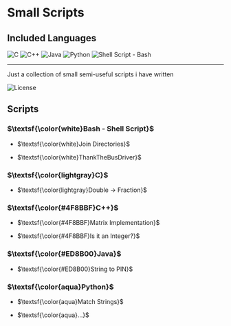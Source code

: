 # Small Scripts

## Included Languages

![C](https://img.shields.io/badge/C-gray?style=for-the-badge&logo=c&logoColor=white)
![C++](https://img.shields.io/badge/c++-%2300599C.svg?style=for-the-badge&logo=c%2B%2B&logoColor=white)
![Java](https://img.shields.io/badge/java-%23ED8B00.svg?style=for-the-badge&logo=openjdk&logoColor=white)
![Python](https://img.shields.io/badge/python-3670A0?style=for-the-badge&logo=python&logoColor=ffdd54)
![Shell Script - Bash](https://img.shields.io/badge/Shell_Script_(Bash)-black?style=for-the-badge&logo=gnu-bash&logoColor=white)

---

Just a collection of small semi-useful scripts i have written

![License](https://img.shields.io/badge/License-MIT-black?style=for-the-badge)

## Scripts

### $\textsf{\color{white}Bash - Shell Script}$

- $\textsf{\color{white}Join Directories}$

- $\textsf{\color{white}ThankTheBusDriver}$

### $\textsf{\color{lightgray}C}$

- $\textsf{\color{lightgray}Double → Fraction}$

### $\textsf{\color{#4F8BBF}C++}$

- $\textsf{\color{#4F8BBF}Matrix Implementation}$

- $\textsf{\color{#4F8BBF}Is it an Integer?}$

### $\textsf{\color{#ED8B00}Java}$

- $\textsf{\color{#ED8B00}String to PIN}$

### $\textsf{\color{aqua}Python}$

- $\textsf{\color{aqua}Match Strings}$

- $\textsf{\color{aqua}...}$
